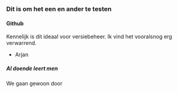 
### Dit is om het een en ander te testen

#### Github

Kennelijk is dit ideaal voor versiebeheer. Ik vind het vooralsnog erg verwarrend. 

- Arjan

##### Al doende leert men

We
gaan
gewoon 
door
